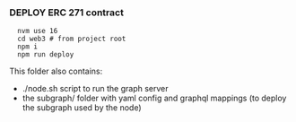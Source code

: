 ### DEPLOY ERC 271 contract

```
  nvm use 16
  cd web3 # from project root
  npm i
  npm run deploy
```

This folder also contains:
- ./node.sh script to run the graph server
- the subgraph/ folder with yaml config and graphql mappings (to deploy the subgraph used by the node)
